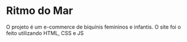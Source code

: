 # Ritmo do Mar
 O projeto é um e-commerce de biquínis femininos e infantis. O site foi o feito utilizando HTML, CSS e JS
